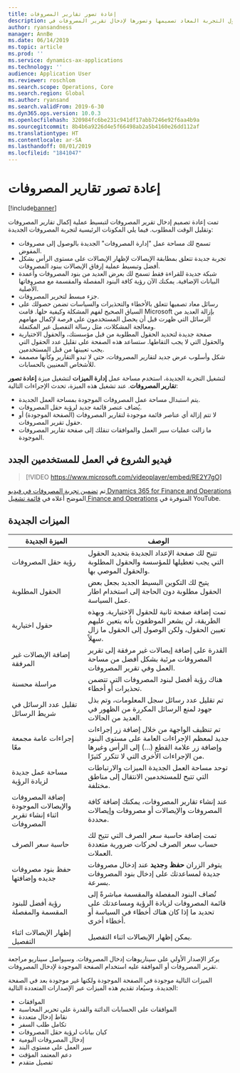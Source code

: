 ```yaml
---
title: إعادة تصور تقارير المصروفات
description: يوفر هذا الموضوع معلومات حول التجربة المعاد تصميمها وتصورها لإدخال تقرير المصروفات في Microsoft Dynamics 365 for Finance and Operations. تعمل التجربة الجديدة على تبسيط عملية إكمال تقارير المصروفات وتقليل الوقت المطلوب.
author: ryansandness
manager: AnnBe
ms.date: 06/14/2019
ms.topic: article
ms.prod: ''
ms.service: dynamics-ax-applications
ms.technology: ''
audience: Application User
ms.reviewer: roschlom
ms.search.scope: Operations, Core
ms.search.region: Global
ms.author: ryansand
ms.search.validFrom: 2019-6-30
ms.dyn365.ops.version: 10.0.3
ms.openlocfilehash: 320984fc6be231c941df17abb7246e92f6aa4b9a
ms.sourcegitcommit: 8b4b6a9226d4e5f66498ab2a5b4160e26dd112af
ms.translationtype: HT
ms.contentlocale: ar-SA
ms.lasthandoff: 08/01/2019
ms.locfileid: "1841047"
---
```

# <a name="expense-reports-reimagined"></a>إعادة تصور تقارير المصروفات

[!include[banner](../includes/banner.md)]

تمت إعادة تصميم إدخال تقرير المصروفات لتبسيط عملية إكمال تقارير المصروفات وتقليل الوقت المطلوب. فيما يلي المكونات الرئيسية لتجربة المصروفات الجديدة:

- تسمح لك مساحة عمل "إدارة المصروفات" الجديدة بالوصول إلى مصروفات المفوض.
- تجربة جديدة تتعلق بمطابقة الإيصالات لإظهار الإيصالات على مستوى الرأس بشكل أفضل وتبسيط عملية إرفاق الإيصالات ببنود المصروفات.
- شبكة جديدة للقراءة فقط تسمح لك بعرض العديد من بنود المصروفات وأعمدة البيانات الإضافية. يمكنك الآن رؤية كافة البنود المفصلة والمقسمة مع مصروفاتها الأصلية.
- جزء مبسط لتحرير المصروفات.
- رسائل معاد تصميها تتعلق بالأخطاء والتحذيرات والسياسات تضمن حصولك على السياق الصحيح لفهم المشكلة وكيفية حلها. قامت Microsoft بإزالة العديد من الرسائل التي ظهرت قبل أن يحصل المستخدمون على فرصة لإكمال مهامهم ومعالجة المشكلات، مثل رسالة التفصيل غير المكتملة.
- صفحة جديدة لتحديد الحقول المطلوبة من قبل مؤسستك، والحقول الاختيارية والحقول التي لا يجب التقاطها. ستساعد هذه الصفحة على تقليل عدد الحقول التي يجب تعيينها من قبل المستخدمين.
- شكل وأسلوب عرض جديد لتقارير المصروفات، حتى لا تبدو التقارير وكأنها مصممة للأشخاص المعنيين بالحسابات.

لتشغيل التجربة الجديدة، استخدم مساحة عمل **إدارة الميزات** لتشغيل ميزة **إعادة تصور تقارير المصروفات‬**. عند تشغيل هذه الميزة، تحدث الإجراءات التالية:

- يتم استبدال مساحة عمل المصروفات الموجودة بمساحة العمل الجديدة.
- يُضاف عنصر قائمة جديد لرؤية حقل المصروفات.
- لا تتم إزالة أي عناصر قائمة موجودة لتقارير المصروفات (الصفحة الموجودة) أو حقول تقرير المصروفات.
- ما زالت عمليات سير العمل والموافقات تنقلك إلى صفحة تقارير المصروفات الموجودة.

## <a name="getting-started-video-for-new-users"></a>فيديو الشروع في العمل للمستخدمين الجدد

> [!VIDEO https://www.microsoft.com/videoplayer/embed/RE2Y7gO]

تم [تضمين تجربة المصروفات في فيديو Dynamics 365 for Finance and Operations](https://youtu.be/Ocy-MsTvEE0) الموضح أعلاه في [قائمة تشغيل Finance and Operations](https://www.youtube.com/playlist?list=PLcakwueIHoT_SYfIaPGoOhloFoCXiUSyW) المتوفرة في YouTube.

## <a name="new-features"></a>الميزات الجديدة

| الميزة الجديدة | الوصف |
|---|----|
| رؤية حقل المصروفات | تتيح لك صفحة الإعداد الجديدة بتحديد الحقول التي يجب تعطيلها للمؤسسة والحقول المطلوبة والحقول الموصي بها. |
| الحقول المطلوبة | يتيح لك التكوين البسيط الجديد بجعل بعض الحقول مطلوبة دون الحاجة إلى استخدام اطار عمل السياسة. |
| حقول اختيارية | تمت إضافة صفحة ثانية للحقول الاختيارية. وبهذه الطريقة، لن يشعر الموظفون بأنه يتعين عليهم تعيين الحقول، ولكن الوصول إلى الحقول ما زال سهلاً. |
| إضافة الإيصالات غير المرفقة | القدرة على إضافة إيصالات غير مرفقة إلى تقرير المصروفات مرئية بشكل أفضل من مساحة العمل وفي تقرير المصروفات. |
| مراسلة محسنة | هناك رؤية أفضل لبنود المصروفات التي تتضمن تحذيرات أو أخطاء. |
| تقليل عدد الرسائل في شريط الرسائل| تم تقليل عدد رسائل سجل المعلومات، وتم بذل جهود لمنع الرسائل المكررة من الظهور في العديد من الحالات. |
| إجراءات عامة مجمعة معًا | تم تنظيف الواجهة من خلال إضافة زر إجراءات جديد لمعظم الإجراءات العامة على مستوى البنود وإضافة زر علامة القطع (...) إلى الرأس وغيرها من الإجراءات الأخرى التي لا تتكرر كثيرًا. |
| مساحة عمل جديدة لزيادة الرؤية | توحد مساحة العمل الجديدة الميزات والارتباطات التي تتيح للمستخدمين الانتقال إلى مناطق مختلفة. |
| إضافة المصروفات والإيصالات الموجودة اثناء إنشاء تقرير المصروفات | عند إنشاء تقارير المصروفات، يمكنك إضافة كافة المصروفات والإيصالات أو مصروفات وإيصالات محددة. |
| حاسبة سعر الصرف | تمت إضافة حاسبة سعر الصرف التي تتيح لك حساب سعر الصرف لحركات ضرورية متعددة العملات. |
| حفظ بنود مصروفات جديده وإضافتها | يتوفر الزران **حفظ** و**جديد** عند إدخال مصروفات جديدة لمساعدتك على إدخال بنود المصروفات بسرعة. |
| رؤية أفضل للبنود المقسمة والمفصلة | تُضاف البنود المفصلة والمقسمة مباشرةً إلى قائمة المصروفات لزيادة الرؤية ومساعدتك على تحديد ما إذا كان هناك أخطاء في السياسة أو أخطاء أخرى. |
| إظهار الإيصالات اثناء التفصيل | يمكن إظهار الإيصالات اثناء التفصيل. |

يركز الإصدار الأولي على سيناريوهات إدخال المصروفات. وسيواصل سيناريو مراجعة تقرير المصروفات أو الموافقة عليه استخدام الصفحة الموجودة لإدخال المصروفات.

الميزات التالية موجودة في الصفحة الموجودة ولكنها غير موجودة بعد في الصفحة الجديدة. وسيُعاد تقديم هذه الميزات عبر الإصدارات المتعددة التالية:

- الموافقات
- الموافقات على الحسابات الدائنة والقدرة على تحرير المحاسبة
- نقاط إدخال متعددة
- تكامل طلب السفر‬
- كيان بيانات لرؤية حقل المصروفات
- إدخال المصروفات اليومية
- سير العمل على مستوى البند
- دعم المعتمد المؤقت
- تفصيل متقدم
